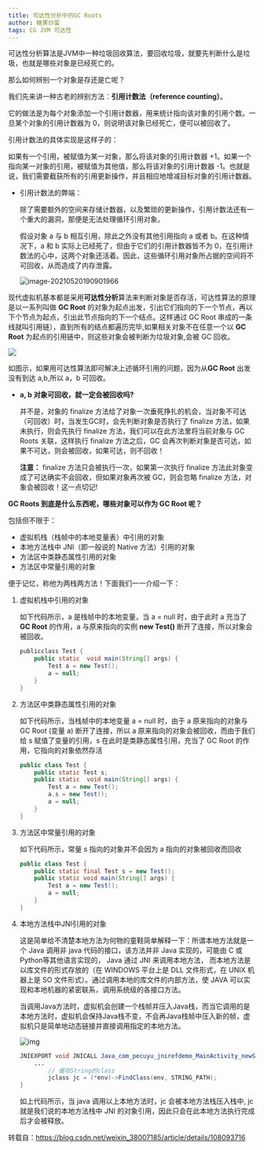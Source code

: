 ```yaml
---
title: 可达性分析中的GC Roots
author: 糖果炒蛋
tags: CG JVM 可达性
---
```




可达性分析算法是JVM中一种垃圾回收算法，要回收垃圾，就要先判断什么是垃圾，也就是哪些对象是已经死亡的。

那么如何辨别一个对象是存还是亡呢？

我们先来讲一种古老的辨别方法：**引用计数法（reference counting）**。

它的做法是为每个对象添加一个引用计数器，用来统计指向该对象的引用个数。一旦某个对象的引用计数器为 0，则说明该对象已经死亡，便可以被回收了。

<!--more-->

引用计数法的具体实现是这样子的：

如果有一个引用，被赋值为某一对象，那么将该对象的引用计数器 +1。如果一个指向某一对象的引用，被赋值为其他值，那么将该对象的引用计数器 -1。也就是说，我们需要截获所有的引用更新操作，并且相应地增减目标对象的引用计数器。

- 引用计数法的弊端：

  除了需要额外的空间来存储计数器，以及繁琐的更新操作，引用计数法还有一个重大的漏洞，那便是无法处理循环引用对象。

  

  假设对象 a 与 b 相互引用，除此之外没有其他引用指向 a 或者 b。在这种情况下，a 和 b 实际上已经死了，但由于它们的引用计数器皆不为 0，在引用计数法的心中，这两个对象还活着。因此，这些循环引用对象所占据的空间将不可回收，从而造成了内存泄露。

  ![image-20210520190901966](https://cdn.jsdelivr.net/gh/GroundZeros/ImageHost@main/images/20210520190902.png)

现代虚拟机基本都是采用**可达性分析**算法来判断对象是否存活，可达性算法的原理是以一系列叫做  **GC Root** 的对象为起点出发，引出它们指向的下一个节点，再以下个节点为起点，引出此节点指向的下一个结点。这样通过 GC Root 串成的一条线就叫引用链），直到所有的结点都遍历完毕,如果相关对象不在任意一个以 **GC Root** 为起点的引用链中，则这些对象会被判断为垃圾对象,会被 GC 回收。

![](https://cdn.jsdelivr.net/gh/GroundZeros/ImageHost@main/images/20210520190529.png)

如图示，如果用可达性算法即可解决上述循环引用的问题，因为从**GC Root** 出发没有到达 a,b,所以 a，b 可回收。

- **a, b 对象可回收，就一定会被回收吗?**

  并不是，对象的 finalize 方法给了对象一次垂死挣扎的机会，当对象不可达（可回收）时，当发生GC时，会先判断对象是否执行了 finalize 方法，如果未执行，则会先执行 finalize 方法，我们可以在此方法里将当前对象与 GC Roots 关联，这样执行 finalize 方法之后，GC 会再次判断对象是否可达，如果不可达，则会被回收，如果可达，则不回收！

  **注意：** finalize 方法只会被执行一次，如果第一次执行 finalize 方法此对象变成了可达确实不会回收，但如果对象再次被 GC，则会忽略 finalize 方法，对象会被回收！这一点切记!



**GC Roots 到底是什么东西呢，哪些对象可以作为 GC Root 呢？**

包括但不限于：

- 虚拟机栈（栈帧中的本地变量表）中引用的对象
- 本地方法栈中 JNI（即一般说的 Native 方法）引用的对象
- 方法区中类静态属性引用的对象
- 方法区中常量引用的对象

便于记忆，称他为两栈两方法！下面我们一一介绍一下：

1. 虚拟机栈中引用的对象

   如下代码所示，a 是栈帧中的本地变量，当 a = null 时，由于此时 a 充当了 **GC Root** 的作用，a 与原来指向的实例 **new Test()** 断开了连接，所以对象会被回收。

   ```java
   publicclass Test {
       public static  void main(String[] args) {
           Test a = new Test();
           a = null;
       }
   }
   ```

2. 方法区中类静态属性引用的对象

   如下代码所示，当栈帧中的本地变量 a = null 时，由于 a 原来指向的对象与 GC Root (变量 a) 断开了连接，所以 a 原来指向的对象会被回收，而由于我们给 s 赋值了变量的引用，s 在此时是类静态属性引用，充当了 GC Root 的作用，它指向的对象依然存活

   ```java
   public class Test {
       public static Test s;
       public static  void main(String[] args) {
           Test a = new Test();
           a.s = new Test();
           a = null;
       }
   }
   ```

3. 方法区中常量引用的对象

   如下代码所示，常量 s 指向的对象并不会因为 a 指向的对象被回收而回收

   ```java
   public class Test {
       public static final Test s = new Test();
       public static void main(String[] args) {
           Test a = new Test();
           a = null;
       }
   }
   ```

4. 本地方法栈中JNI引用的对象

   这是简单给不清楚本地方法为何物的童鞋简单解释一下：所谓本地方法就是一个 Java 调用非 java 代码的接口，该方法并非 Java 实现的，可能由 C 或 Python等其他语言实现的， Java 通过 JNI 来调用本地方法， 而本地方法是以库文件的形式存放的（在 WINDOWS 平台上是 DLL 文件形式，在 UNIX 机器上是 SO 文件形式）。通过调用本地的库文件的内部方法，使 JAVA 可以实现和本地机器的紧密联系，调用系统级的各接口方法。

   当调用Java方法时，虚拟机会创建一个栈帧并压入Java栈，而当它调用的是本地方法时，虚拟机会保持Java栈不变，不会再Java栈帧中压入新的帧，虚拟机只是简单地动态链接并直接调用指定的本地方法。

   ![img](https://cdn.jsdelivr.net/gh/GroundZeros/ImageHost@main/images/20210520192857.png)

   ```java
   JNIEXPORT void JNICALL Java_com_pecuyu_jnirefdemo_MainActivity_newStringNative(JNIEnv *env, jobject instance，jstring jmsg) {
       ...
           // 缓存String的class
           jclass jc = (*env)->FindClass(env, STRING_PATH);
   }
   ```

   如上代码所示，当 java 调用以上本地方法时，jc 会被本地方法栈压入栈中, jc 就是我们说的本地方法栈中 JNI 的对象引用，因此只会在此本地方法执行完成后才会被释放。

转载自：<https://blog.csdn.net/weixin_38007185/article/details/108093716>

